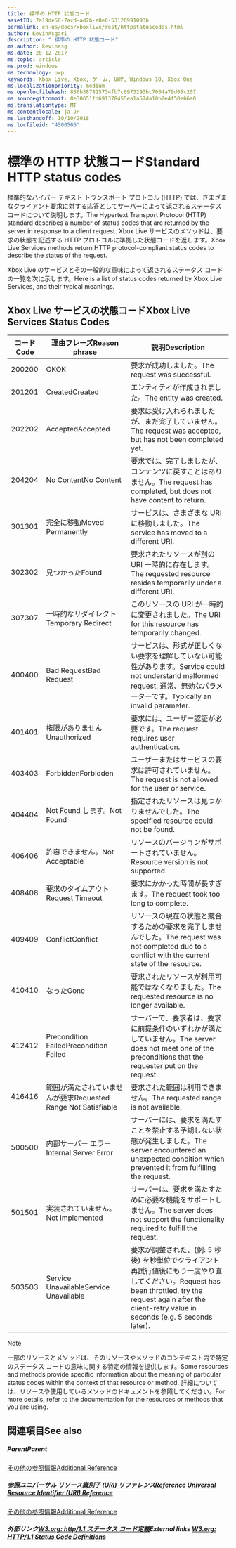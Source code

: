```yaml
---
title: 標準の HTTP 状態コード
assetID: 7a19de56-7acd-ad2b-e8e6-53126991093b
permalink: en-us/docs/xboxlive/rest/httpstatuscodes.html
author: KevinAsgari
description: " 標準の HTTP 状態コード"
ms.author: kevinasg
ms.date: 20-12-2017
ms.topic: article
ms.prod: windows
ms.technology: uwp
keywords: Xbox Live, Xbox, ゲーム, UWP, Windows 10, Xbox One
ms.localizationpriority: medium
ms.openlocfilehash: 856b387825734fb7c6973293bc7004a79d05c207
ms.sourcegitcommit: 8e30651fd691378455ea1a57da10b2e4f50e66a0
ms.translationtype: MT
ms.contentlocale: ja-JP
ms.lasthandoff: 10/10/2018
ms.locfileid: "4500566"
---
```

# <a name="standard-http-status-codes"></a><span data-ttu-id="bc958-104">標準の HTTP 状態コード</span><span class="sxs-lookup"><span data-stu-id="bc958-104">Standard HTTP status codes</span></span>
 
<span data-ttu-id="bc958-105">標準的なハイパー テキスト トランスポート プロトコル (HTTP) では、さまざまなクライアント要求に対する応答としてサーバーによって返されるステータス コードについて説明します。</span><span class="sxs-lookup"><span data-stu-id="bc958-105">The Hypertext Transport Protocol (HTTP) standard describes a number of status codes that are returned by the server in response to a client request.</span></span> <span data-ttu-id="bc958-106">Xbox Live サービスのメソッドは、要求の状態を記述する HTTP プロトコルに準拠した状態コードを返します。</span><span class="sxs-lookup"><span data-stu-id="bc958-106">Xbox Live Services methods return HTTP protocol-compliant status codes to describe the status of the request.</span></span>
 
<span data-ttu-id="bc958-107">Xbox Live のサービスとその一般的な意味によって返されるステータス コードの一覧を次に示します。</span><span class="sxs-lookup"><span data-stu-id="bc958-107">Here is a list of status codes returned by Xbox Live Services, and their typical meanings.</span></span>
 
<a id="ID4EAB"></a>

 
## <a name="xbox-live-services-status-codes"></a><span data-ttu-id="bc958-108">Xbox Live サービスの状態コード</span><span class="sxs-lookup"><span data-stu-id="bc958-108">Xbox Live Services Status Codes</span></span>
 
| <span data-ttu-id="bc958-109">コード</span><span class="sxs-lookup"><span data-stu-id="bc958-109">Code</span></span>| <span data-ttu-id="bc958-110">理由フレーズ</span><span class="sxs-lookup"><span data-stu-id="bc958-110">Reason phrase</span></span>| <span data-ttu-id="bc958-111">説明</span><span class="sxs-lookup"><span data-stu-id="bc958-111">Description</span></span>| 
| --- | --- | --- | 
| <span data-ttu-id="bc958-112">200</span><span class="sxs-lookup"><span data-stu-id="bc958-112">200</span></span>| <span data-ttu-id="bc958-113">OK</span><span class="sxs-lookup"><span data-stu-id="bc958-113">OK</span></span>| <span data-ttu-id="bc958-114">要求が成功しました。</span><span class="sxs-lookup"><span data-stu-id="bc958-114">The request was successful.</span></span>| 
| <span data-ttu-id="bc958-115">201</span><span class="sxs-lookup"><span data-stu-id="bc958-115">201</span></span>| <span data-ttu-id="bc958-116">Created</span><span class="sxs-lookup"><span data-stu-id="bc958-116">Created</span></span>| <span data-ttu-id="bc958-117">エンティティが作成されました。</span><span class="sxs-lookup"><span data-stu-id="bc958-117">The entity was created.</span></span>| 
| <span data-ttu-id="bc958-118">202</span><span class="sxs-lookup"><span data-stu-id="bc958-118">202</span></span>| <span data-ttu-id="bc958-119">Accepted</span><span class="sxs-lookup"><span data-stu-id="bc958-119">Accepted</span></span>| <span data-ttu-id="bc958-120">要求は受け入れられましたが、まだ完了していません。</span><span class="sxs-lookup"><span data-stu-id="bc958-120">The request was accepted, but has not been completed yet.</span></span>| 
| <span data-ttu-id="bc958-121">204</span><span class="sxs-lookup"><span data-stu-id="bc958-121">204</span></span>| <span data-ttu-id="bc958-122">No Content</span><span class="sxs-lookup"><span data-stu-id="bc958-122">No Content</span></span>| <span data-ttu-id="bc958-123">要求では、完了しましたが、コンテンツに戻すことはありません。</span><span class="sxs-lookup"><span data-stu-id="bc958-123">The request has completed, but does not have content to return.</span></span>| 
| <span data-ttu-id="bc958-124">301</span><span class="sxs-lookup"><span data-stu-id="bc958-124">301</span></span>| <span data-ttu-id="bc958-125">完全に移動</span><span class="sxs-lookup"><span data-stu-id="bc958-125">Moved Permanently</span></span>| <span data-ttu-id="bc958-126">サービスは、さまざまな URI に移動しました。</span><span class="sxs-lookup"><span data-stu-id="bc958-126">The service has moved to a different URI.</span></span>| 
| <span data-ttu-id="bc958-127">302</span><span class="sxs-lookup"><span data-stu-id="bc958-127">302</span></span>| <span data-ttu-id="bc958-128">見つかった</span><span class="sxs-lookup"><span data-stu-id="bc958-128">Found</span></span>| <span data-ttu-id="bc958-129">要求されたリソースが別の URI 一時的に存在します。</span><span class="sxs-lookup"><span data-stu-id="bc958-129">The requested resource resides temporarily under a different URI.</span></span>| 
| <span data-ttu-id="bc958-130">307</span><span class="sxs-lookup"><span data-stu-id="bc958-130">307</span></span>| <span data-ttu-id="bc958-131">一時的なリダイレクト</span><span class="sxs-lookup"><span data-stu-id="bc958-131">Temporary Redirect</span></span>| <span data-ttu-id="bc958-132">このリソースの URI が一時的に変更されました。</span><span class="sxs-lookup"><span data-stu-id="bc958-132">The URI for this resource has temporarily changed.</span></span>| 
| <span data-ttu-id="bc958-133">400</span><span class="sxs-lookup"><span data-stu-id="bc958-133">400</span></span>| <span data-ttu-id="bc958-134">Bad Request</span><span class="sxs-lookup"><span data-stu-id="bc958-134">Bad Request</span></span>| <span data-ttu-id="bc958-135">サービスは、形式が正しくない要求を理解していない可能性があります。</span><span class="sxs-lookup"><span data-stu-id="bc958-135">Service could not understand malformed request.</span></span> <span data-ttu-id="bc958-136">通常、無効なパラメーターです。</span><span class="sxs-lookup"><span data-stu-id="bc958-136">Typically an invalid parameter.</span></span>| 
| <span data-ttu-id="bc958-137">401</span><span class="sxs-lookup"><span data-stu-id="bc958-137">401</span></span>| <span data-ttu-id="bc958-138">権限がありません</span><span class="sxs-lookup"><span data-stu-id="bc958-138">Unauthorized</span></span>| <span data-ttu-id="bc958-139">要求には、ユーザー認証が必要です。</span><span class="sxs-lookup"><span data-stu-id="bc958-139">The request requires user authentication.</span></span>| 
| <span data-ttu-id="bc958-140">403</span><span class="sxs-lookup"><span data-stu-id="bc958-140">403</span></span>| <span data-ttu-id="bc958-141">Forbidden</span><span class="sxs-lookup"><span data-stu-id="bc958-141">Forbidden</span></span>| <span data-ttu-id="bc958-142">ユーザーまたはサービスの要求は許可されていません。</span><span class="sxs-lookup"><span data-stu-id="bc958-142">The request is not allowed for the user or service.</span></span>| 
| <span data-ttu-id="bc958-143">404</span><span class="sxs-lookup"><span data-stu-id="bc958-143">404</span></span>| <span data-ttu-id="bc958-144">Not Found します。</span><span class="sxs-lookup"><span data-stu-id="bc958-144">Not Found</span></span>| <span data-ttu-id="bc958-145">指定されたリソースは見つかりませんでした。</span><span class="sxs-lookup"><span data-stu-id="bc958-145">The specified resource could not be found.</span></span>| 
| <span data-ttu-id="bc958-146">406</span><span class="sxs-lookup"><span data-stu-id="bc958-146">406</span></span>| <span data-ttu-id="bc958-147">許容できません。</span><span class="sxs-lookup"><span data-stu-id="bc958-147">Not Acceptable</span></span>| <span data-ttu-id="bc958-148">リソースのバージョンがサポートされていません。</span><span class="sxs-lookup"><span data-stu-id="bc958-148">Resource version is not supported.</span></span>| 
| <span data-ttu-id="bc958-149">408</span><span class="sxs-lookup"><span data-stu-id="bc958-149">408</span></span>| <span data-ttu-id="bc958-150">要求のタイムアウト</span><span class="sxs-lookup"><span data-stu-id="bc958-150">Request Timeout</span></span>| <span data-ttu-id="bc958-151">要求にかかった時間が長すぎます。</span><span class="sxs-lookup"><span data-stu-id="bc958-151">The request took too long to complete.</span></span>| 
| <span data-ttu-id="bc958-152">409</span><span class="sxs-lookup"><span data-stu-id="bc958-152">409</span></span>| <span data-ttu-id="bc958-153">Conflict</span><span class="sxs-lookup"><span data-stu-id="bc958-153">Conflict</span></span>| <span data-ttu-id="bc958-154">リソースの現在の状態と競合するための要求を完了しませんでした。</span><span class="sxs-lookup"><span data-stu-id="bc958-154">The request was not completed due to a conflict with the current state of the resource.</span></span>| 
| <span data-ttu-id="bc958-155">410</span><span class="sxs-lookup"><span data-stu-id="bc958-155">410</span></span>| <span data-ttu-id="bc958-156">なった</span><span class="sxs-lookup"><span data-stu-id="bc958-156">Gone</span></span>| <span data-ttu-id="bc958-157">要求されたリソースが利用可能ではなくなりました。</span><span class="sxs-lookup"><span data-stu-id="bc958-157">The requested resource is no longer available.</span></span>| 
| <span data-ttu-id="bc958-158">412</span><span class="sxs-lookup"><span data-stu-id="bc958-158">412</span></span>| <span data-ttu-id="bc958-159">Precondition Failed</span><span class="sxs-lookup"><span data-stu-id="bc958-159">Precondition Failed</span></span>| <span data-ttu-id="bc958-160">サーバーで、要求者は、要求に前提条件のいずれかが満たしていません。</span><span class="sxs-lookup"><span data-stu-id="bc958-160">The server does not meet one of the preconditions that the requester put on the request.</span></span>| 
| <span data-ttu-id="bc958-161">416</span><span class="sxs-lookup"><span data-stu-id="bc958-161">416</span></span>| <span data-ttu-id="bc958-162">範囲が満たされていませんが要求</span><span class="sxs-lookup"><span data-stu-id="bc958-162">Requested Range Not Satisfiable</span></span>| <span data-ttu-id="bc958-163">要求された範囲は利用できません。</span><span class="sxs-lookup"><span data-stu-id="bc958-163">The requested range is not available.</span></span>| 
| <span data-ttu-id="bc958-164">500</span><span class="sxs-lookup"><span data-stu-id="bc958-164">500</span></span>| <span data-ttu-id="bc958-165">内部サーバー エラー</span><span class="sxs-lookup"><span data-stu-id="bc958-165">Internal Server Error</span></span>| <span data-ttu-id="bc958-166">サーバーには、要求を満たすことを禁止する予期しない状態が発生しました。</span><span class="sxs-lookup"><span data-stu-id="bc958-166">The server encountered an unexpected condition which prevented it from fulfilling the request.</span></span>| 
| <span data-ttu-id="bc958-167">501</span><span class="sxs-lookup"><span data-stu-id="bc958-167">501</span></span>| <span data-ttu-id="bc958-168">実装されていません。</span><span class="sxs-lookup"><span data-stu-id="bc958-168">Not Implemented</span></span>| <span data-ttu-id="bc958-169">サーバーは、要求を満たすために必要な機能をサポートしません。</span><span class="sxs-lookup"><span data-stu-id="bc958-169">The server does not support the functionality required to fulfill the request.</span></span>| 
| <span data-ttu-id="bc958-170">503</span><span class="sxs-lookup"><span data-stu-id="bc958-170">503</span></span>| <span data-ttu-id="bc958-171">Service Unavailable</span><span class="sxs-lookup"><span data-stu-id="bc958-171">Service Unavailable</span></span>| <span data-ttu-id="bc958-172">要求が調整された、(例: 5 秒後) を秒単位でクライアント再試行値後にもう一度やり直してください。</span><span class="sxs-lookup"><span data-stu-id="bc958-172">Request has been throttled, try the request again after the client-retry value in seconds (e.g. 5 seconds later).</span></span>| 
 

> [!NOTE] 
> <span data-ttu-id="bc958-173">一部のリソースとメソッドは、そのリソースやメソッドのコンテキスト内で特定のステータス コードの意味に関する特定の情報を提供します。</span><span class="sxs-lookup"><span data-stu-id="bc958-173">Some resources and methods provide specific information about the meaning of particular status codes within the context of that resource or method.</span></span> <span data-ttu-id="bc958-174">詳細については、リソースや使用しているメソッドのドキュメントを参照してください。</span><span class="sxs-lookup"><span data-stu-id="bc958-174">For more details, refer to the documentation for the resources or methods that you are using.</span></span> 

  
<a id="ID4E3BAC"></a>

 
## <a name="see-also"></a><span data-ttu-id="bc958-175">関連項目</span><span class="sxs-lookup"><span data-stu-id="bc958-175">See also</span></span>
 
<a id="ID4E5BAC"></a>

 
##### <a name="parent"></a><span data-ttu-id="bc958-176">Parent</span><span class="sxs-lookup"><span data-stu-id="bc958-176">Parent</span></span>  

[<span data-ttu-id="bc958-177">その他の参照情報</span><span class="sxs-lookup"><span data-stu-id="bc958-177">Additional Reference</span></span>](atoc-xboxlivews-reference-additional.md)

  
<a id="ID4EKCAC"></a>

 
##### <a name="reference--universal-resource-identifier-uri-referenceuriatoc-xboxlivews-reference-urismd"></a><span data-ttu-id="bc958-178">参照[ユニバーサル リソース識別子 (URI) リファレンス](../uri/atoc-xboxlivews-reference-uris.md)</span><span class="sxs-lookup"><span data-stu-id="bc958-178">Reference  [Universal Resource Identifier (URI) Reference](../uri/atoc-xboxlivews-reference-uris.md)</span></span>

 [<span data-ttu-id="bc958-179">その他の参照情報</span><span class="sxs-lookup"><span data-stu-id="bc958-179">Additional Reference</span></span>](atoc-xboxlivews-reference-additional.md)

  
<a id="ID4EZCAC"></a>

 
##### <a name="external-links--w3org-http11-status-code-definitionshttpwwww3orgprotocolsrfc2616rfc2616-sec10htmlsec10"></a><span data-ttu-id="bc958-180">外部リンク[W3.org: http/1.1 ステータス コード定義](http://www.w3.org/Protocols/rfc2616/rfc2616-sec10.html#sec10)</span><span class="sxs-lookup"><span data-stu-id="bc958-180">External links  [W3.org: HTTP/1.1 Status Code Definitions](http://www.w3.org/Protocols/rfc2616/rfc2616-sec10.html#sec10)</span></span>

   